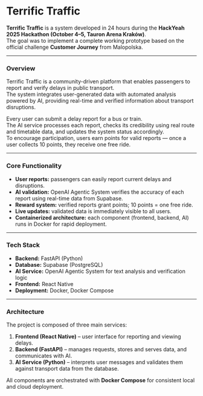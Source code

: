 # Terrific Traffic

**Terrific Traffic** is a system developed in 24 hours during the **HackYeah 2025 Hackathon (October 4–5, Tauron Arena Kraków)**.  
The goal was to implement a complete working prototype based on the official challenge **Customer Journey** from Malopolska.

---

### Overview

Terrific Traffic is a community-driven platform that enables passengers to report and verify delays in public transport.  
The system integrates user-generated data with automated analysis powered by AI, providing real-time and verified information about transport disruptions.

Every user can submit a delay report for a bus or train.  
The AI service processes each report, checks its credibility using real route and timetable data, and updates the system status accordingly.  
To encourage participation, users earn points for valid reports — once a user collects 10 points, they receive one free ride.

---

### Core Functionality

- **User reports:** passengers can easily report current delays and disruptions.
- **AI validation:** OpenAI Agentic System verifies the accuracy of each report using real-time data from Supabase.
- **Reward system:** verified reports grant points; 10 points = one free ride.
- **Live updates:** validated data is immediately visible to all users.
- **Containerized architecture:** each component (frontend, backend, AI) runs in Docker for rapid deployment.

---

### Tech Stack

- **Backend:** FastAPI (Python)
- **Database:** Supabase (PostgreSQL)
- **AI Service:** OpenAI Agentic System for text analysis and verification logic
- **Frontend:** React Native
- **Deployment:** Docker, Docker Compose

---

### Architecture

The project is composed of three main services:

1. **Frontend (React Native)** – user interface for reporting and viewing delays.
2. **Backend (FastAPI)** – manages requests, stores and serves data, and communicates with AI.
3. **AI Service (Python)** – interprets user messages and validates them against transport data from the database.

All components are orchestrated with **Docker Compose** for consistent local and cloud deployment.
